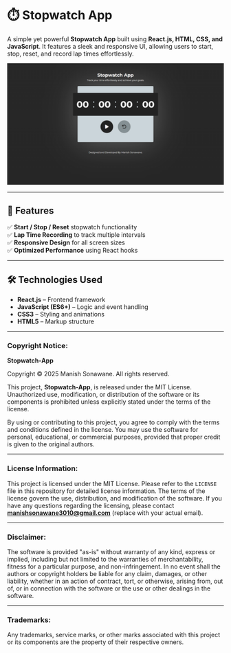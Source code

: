 # ⏱️ Stopwatch App  

A simple yet powerful **Stopwatch App** built using **React.js, HTML, CSS, and JavaScript**. It features a sleek and responsive UI, allowing users to start, stop, reset, and record lap times effortlessly.  

![Stopwatch App](public/img/image.png)

---

## 🚀 Features  
✅ **Start / Stop / Reset** stopwatch functionality  
✅ **Lap Time Recording** to track multiple intervals  
✅ **Responsive Design** for all screen sizes  
✅ **Optimized Performance** using React hooks  

---

## 🛠️ Technologies Used  
- **React.js** – Frontend framework  
- **JavaScript (ES6+)** – Logic and event handling  
- **CSS3** – Styling and animations  
- **HTML5** – Markup structure  

---


### Copyright Notice:
**Stopwatch-App**

Copyright © 2025 Manish Sonawane. All rights reserved.

This project, **Stopwatch-App**, is released under the MIT License. Unauthorized use, modification, or distribution of the software or its components is prohibited unless explicitly stated under the terms of the license.

By using or contributing to this project, you agree to comply with the terms and conditions defined in the license. You may use the software for personal, educational, or commercial purposes, provided that proper credit is given to the original authors.

---

### License Information:
This project is licensed under the MIT License. Please refer to the `LICENSE` file in this repository for detailed license information. The terms of the license govern the use, distribution, and modification of the software. If you have any questions regarding the licensing, please contact **manishsonawane3010@gmail.com** (replace with your actual email).

---

### Disclaimer:
The software is provided "as-is" without warranty of any kind, express or implied, including but not limited to the warranties of merchantability, fitness for a particular purpose, and non-infringement. In no event shall the authors or copyright holders be liable for any claim, damages, or other liability, whether in an action of contract, tort, or otherwise, arising from, out of, or in connection with the software or the use or other dealings in the software.

---

### Trademarks:
Any trademarks, service marks, or other marks associated with this project or its components are the property of their respective owners.
